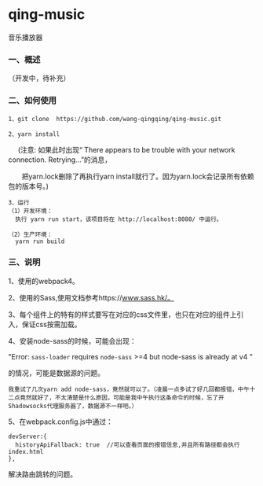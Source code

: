 # qing-music
音乐播放器

### 一、概述

  （开发中，待补充）

### 二、如何使用

    1、git clone  https://github.com/wang-qingqing/qing-music.git
    
    2、yarn install
      
      (注意:
        如果此时出现“ There appears to be trouble with your network connection. Retrying...”的消息，
        
        把yarn.lock删除了再执行yarn install就行了。因为yarn.lock会记录所有依赖包的版本号。)
        
    3、运行
    （1）开发环境：
      执行 yarn run start，该项目将在 http://localhost:8080/ 中运行。
      
    （2）生产环境：
      yarn run build


### 三、说明

1、使用的webpack4。

2、使用的Sass,使用文档参考https://www.sass.hk/。

3、每个组件上的特有的样式要写在对应的css文件里，也只在对应的组件上引入，保证css按需加载。

4、安装node-sass的时候，可能会出现：

  "Error: `sass-loader` requires `node-sass` >=4 but node-sass is already at v4 "

  的情况，可能是数据源的问题。

    我重试了几次yarn add node-sass，竟然就可以了。（凌晨一点多试了好几回都报错，中午十二点竟然就好了，不太清楚是什么原因，可能是我中午执行这条命令的时候，忘了开Shadowsocks代理服务器了，数据源不一样吧。）

5、在webpack.config.js中通过：

    devServer:{
      historyApiFallback: true  //可以查看页面的报错信息,并且所有路径都会执行index.html
    },

  解决路由跳转的问题。

  



